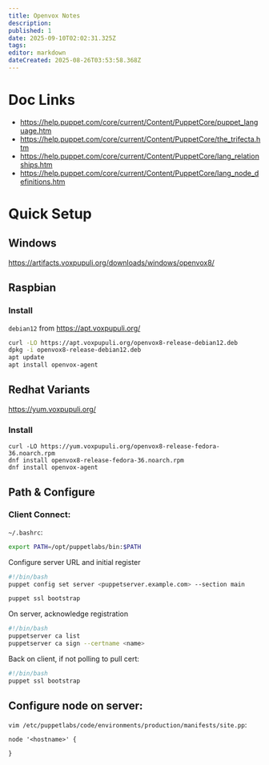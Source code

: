 ```yaml
---
title: Openvox Notes
description: 
published: 1
date: 2025-09-10T02:02:31.325Z
tags: 
editor: markdown
dateCreated: 2025-08-26T03:53:58.368Z
---
```


# Doc Links
* https://help.puppet.com/core/current/Content/PuppetCore/puppet_language.htm
* https://help.puppet.com/core/current/Content/PuppetCore/the_trifecta.htm
* https://help.puppet.com/core/current/Content/PuppetCore/lang_relationships.htm
* https://help.puppet.com/core/current/Content/PuppetCore/lang_node_definitions.htm

# Quick Setup
## Windows
https://artifacts.voxpupuli.org/downloads/windows/openvox8/

## Raspbian

### Install
`debian12` from https://apt.voxpupuli.org/
```bash
curl -LO https://apt.voxpupuli.org/openvox8-release-debian12.deb
dpkg -i openvox8-release-debian12.deb
apt update
apt install openvox-agent
```
## Redhat Variants
https://yum.voxpupuli.org/
### Install
```
curl -LO https://yum.voxpupuli.org/openvox8-release-fedora-36.noarch.rpm
dnf install openvox8-release-fedora-36.noarch.rpm
dnf install openvox-agent
```
## Path & Configure
### Client Connect:
`~/.bashrc`:
```bash
export PATH=/opt/puppetlabs/bin:$PATH
```

Configure server URL and initial register
```bash
#!/bin/bash
puppet config set server <puppetserver.example.com> --section main

puppet ssl bootstrap
```

On server, acknowledge registration
```bash
#!/bin/bash
puppetserver ca list
puppetserver ca sign --certname <name>
```

Back on client, if not polling to pull cert:
```bash
#!/bin/bash
puppet ssl bootstrap
```

## Configure node on server:
`vim /etc/puppetlabs/code/environments/production/manifests/site.pp`:
```puppet
node '<hostname>' {

}
```
